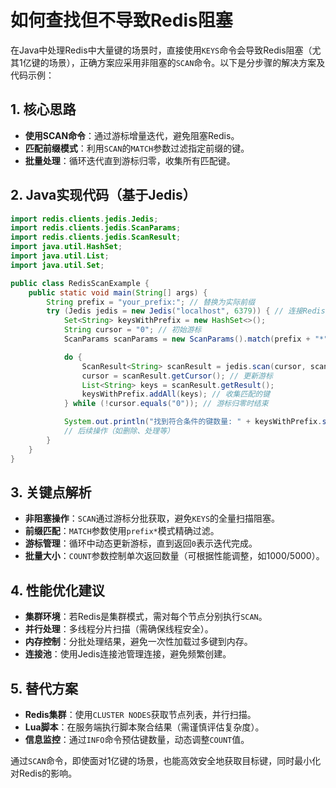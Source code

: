 # 如何查找但不导致Redis阻塞

在Java中处理Redis中大量键的场景时，直接使用`KEYS`命令会导致Redis阻塞（尤其1亿键的场景），正确方案应采用非阻塞的`SCAN`命令。以下是分步骤的解决方案及代码示例：

## 1. 核心思路
- **使用SCAN命令**：通过游标增量迭代，避免阻塞Redis。
- **匹配前缀模式**：利用`SCAN`的`MATCH`参数过滤指定前缀的键。
- **批量处理**：循环迭代直到游标归零，收集所有匹配键。

## 2. Java实现代码（基于Jedis）
```java
import redis.clients.jedis.Jedis;
import redis.clients.jedis.ScanParams;
import redis.clients.jedis.ScanResult;
import java.util.HashSet;
import java.util.List;
import java.util.Set;

public class RedisScanExample {
    public static void main(String[] args) {
        String prefix = "your_prefix:"; // 替换为实际前缀
        try (Jedis jedis = new Jedis("localhost", 6379)) { // 连接Redis
            Set<String> keysWithPrefix = new HashSet<>();
            String cursor = "0"; // 初始游标
            ScanParams scanParams = new ScanParams().match(prefix + "*").count(1000); // 每次扫描1000条

            do {
                ScanResult<String> scanResult = jedis.scan(cursor, scanParams);
                cursor = scanResult.getCursor(); // 更新游标
                List<String> keys = scanResult.getResult();
                keysWithPrefix.addAll(keys); // 收集匹配的键
            } while (!cursor.equals("0")); // 游标归零时结束

            System.out.println("找到符合条件的键数量: " + keysWithPrefix.size());
            // 后续操作（如删除、处理等）
        }
    }
}
```

## 3. 关键点解析
- **非阻塞操作**：`SCAN`通过游标分批获取，避免`KEYS`的全量扫描阻塞。
- **前缀匹配**：`MATCH`参数使用`prefix*`模式精确过滤。
- **游标管理**：循环中动态更新游标，直到返回`0`表示迭代完成。
- **批量大小**：`COUNT`参数控制单次返回数量（可根据性能调整，如1000/5000）。

## 4. 性能优化建议
- **集群环境**：若Redis是集群模式，需对每个节点分别执行`SCAN`。
- **并行处理**：多线程分片扫描（需确保线程安全）。
- **内存控制**：分批处理结果，避免一次性加载过多键到内存。
- **连接池**：使用Jedis连接池管理连接，避免频繁创建。

## 5. 替代方案
- **Redis集群**：使用`CLUSTER NODES`获取节点列表，并行扫描。
- **Lua脚本**：在服务端执行脚本聚合结果（需谨慎评估复杂度）。
- **信息监控**：通过`INFO`命令预估键数量，动态调整`COUNT`值。

通过`SCAN`命令，即使面对1亿键的场景，也能高效安全地获取目标键，同时最小化对Redis的影响。
